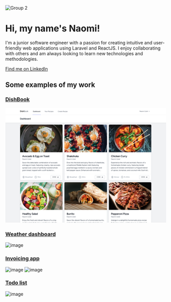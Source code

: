 ![Group 2](https://user-images.githubusercontent.com/97198969/235376303-8c54fc52-ccb5-4395-a311-57ef2a0665c2.png)

# Hi, my name's Naomi!

I'm a junior software engineer with a passion for creating intuitive and user-friendly web applications using Laravel and ReactJS. I enjoy collaborating with others and am always looking to learn new technologies and methodologies.

[Find me on LinkedIn](https://www.linkedin.com/in/naomi-uziel-06626396/)

## Some examples of my work

### [DishBook](https://github.com/naomiuziel/dishbook)
<img src="https://raw.githubusercontent.com/naomiuziel/DishBook/main/screenshots/home.png">

### [Weather dashboard](https://github.com/naomiuziel/weather-dashboard)
<img width="774" alt="image" src="https://user-images.githubusercontent.com/97198969/235376539-e1d0a739-c81d-4742-83c4-c40b9970dde2.png">


### [Invoicing app](https://github.com/naomiuziel/invoicer)
<img width="671" alt="image" src="https://user-images.githubusercontent.com/97198969/235376524-370eafd6-a708-4496-8399-d63352aac635.png">
<img width="743" alt="image" src="https://user-images.githubusercontent.com/97198969/235376526-3ff43d8e-ad2d-4d7c-8bb4-7a3d34b78373.png">

### [Todo list](https://github.com/naomiuziel/react-todo)
<img width="476" alt="image" src="https://user-images.githubusercontent.com/97198969/235376516-f4347884-b413-456a-a54e-1e445e4540b2.png">


<!--
**naomiuziel/naomiuziel** is a ✨ _special_ ✨ repository because its `README.md` (this file) appears on your GitHub profile.

Here are some ideas to get you started:

- 🔭 I’m currently working on ...
- 🌱 I’m currently learning ...
- 👯 I’m looking to collaborate on ...
- 🤔 I’m looking for help with ...
- 💬 Ask me about ...
- 📫 How to reach me: ...
- 😄 Pronouns: ...
- ⚡ Fun fact: ...
-->

